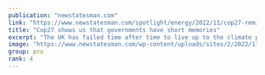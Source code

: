```yaml
---
publication: "newstatesman.com"
link: "https://www.newstatesman.com/spotlight/energy/2022/11/cop27-reminder-governments-short-memories"
title: "Cop27 shows us that governments have short memories"
excerpt: "The UK has failed time after time to live up to the climate pledges it made at Cop26."
image: "https://www.newstatesman.com/wp-content/uploads/sites/2/2022/11/GettyImages-1236546537.jpg"
group: pro
rank: 4
---
```

